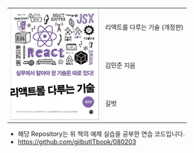 <table border="0" Cellpadding = "10" Cellspacing = "10">
    <tr>
        <td rowspan="5"><img src="book1.jpg" alt="리액트를 다루는 기술(개정판)" height="250" width="200"/></td>
        <td>리액트를 다루는 기술 (개정판)</td>                
    </tr>
    <tr>
        <td>김민준 지음</td>
    </tr> 
    <tr>
        <td> 길벗 </td>
    </tr> 
</table>

- 해당 Repository는 위 책의 예제 실습을 공부한 연습 코드입니다.
- https://github.com/gilbutITbook/080203
 
